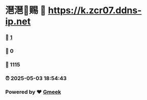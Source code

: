 # 潖潖🔭赐 :link: https://k.zcr07.ddns-ip.net 
### :page_facing_up: [1](https://k.zcr07.ddns-ip.net/tag.html) 
### :speech_balloon: 0 
### :hibiscus: 1115 
### :alarm_clock: 2025-05-03 18:54:43 
### Powered by :heart: [Gmeek](https://github.com/Meekdai/Gmeek)
